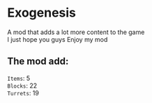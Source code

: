 # Exogenesis
A mod that adds a lot more content to the game
<br>I just hope you guys Enjoy my mod


## The mod add: 
`Items`: 5
<br>`Blocks`: 22
<br>`Turrets`: 19
